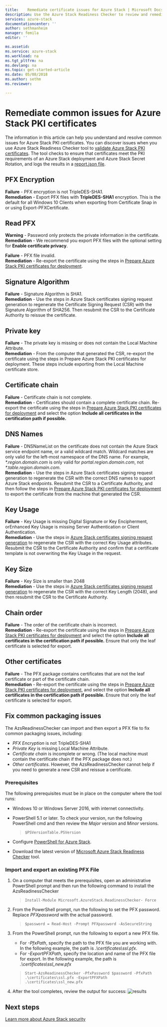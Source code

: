 ```yaml
---
title:    Remediate certificate issues for Azure Stack | Microsoft Docs
description: Use the Azure Stack Readiness Checker to review and remediate certificate issues.
services: azure-stack
documentationcenter: ''
author: sethmanheim
manager: femila
editor: ''

ms.assetid:
ms.service: azure-stack
ms.workload: na
ms.tgt_pltfrm: na
ms.devlang: na
ms.topic: get-started-article
ms.date: 05/08/2018
ms.author: sethm
ms.reviewer:

---
```



# Remediate common issues for Azure Stack PKI certificates
The information in this article can help you understand and resolve common issues for Azure Stack PKI certificates. You can discover issues when you use Azure Stack Readiness Checker tool to [validate Azure Stack PKI certificates](azure-stack-validate-pki-certs.md). The tool checks to ensure that certificates meet the PKI requirements of an Azure Stack deployment and Azure Stack Secret Rotation, and logs the results in a [report.json file](azure-stack-validation-report.md).  

## PFX Encryption
**Failure** - PFX encryption is not TripleDES-SHA1.   
**Remediation** - Export PFX files with **TripleDES-SHA1** encryption. This is the default for all Windows 10 Clients when exporting from Certificate Snap in or using Export-PFXCertificate. 

## Read PFX
**Warning** - Password only protects the private information in the certificate.  
**Remediation** - We recommend you export PFX files with the optional setting for **Enable certificate privacy**.  

**Failure** - PFX file invalid.  
**Remediation** - Re-export the certificate using the steps in [Prepare Azure Stack PKI certificates for deployment](azure-stack-prepare-pki-certs.md).

## Signature Algorithm
**Failure** - Signature Algorithm is SHA1.    
**Remediation** - Use the steps in Azure Stack certificates signing request generation to regenerate the Certificate Signing Request (CSR) with the Signature Algorithm of SHA256. Then resubmit the CSR to the Certificate Authority to reissue the certificate.

## Private key
**Failure** - The private key is missing or does not contain the Local Machine Attribute.  
**Remediation** - From the computer that generated the CSR, re-export the certificate using the steps in Prepare Azure Stack PKI certificates for deployment. These steps include exporting from the Local Machine certificate store.

## Certificate chain
**Failure** - Certificate chain is not complete.  
**Remediation** - Certificates should contain a complete certificate chain.  Re-export the certificate using the steps in  [Prepare Azure Stack PKI certificates for deployment](azure-stack-prepare-pki-certs.md) and select the option **Include all certificates in the certification path if possible.**

## DNS Names
**Failure** - DNSNameList on the certificate does not contain the Azure Stack service endpoint name, or a valid wildcard match.  Wildcard matches are only valid for the left-most namespace of the DNS name. For example, _*.region.domain.com_ is only valid for *portal.region.domain.com*, not _*.table.region.domain.com_.  
**Remediation** - Use the steps in Azure Stack certificates signing request generation to regenerate the CSR with the correct DNS names to support Azure Stack endpoints. Resubmit the CSR to a Certificate Authority, and then follow the steps in [Prepare Azure Stack PKI certificates for deployment](azure-stack-prepare-pki-certs.md) to export the certificate from the machine that generated the CSR.  

## Key Usage
**Failure** - Key Usage is missing Digital Signature or Key Encipherment, orEnhanced Key Usage is missing Server Authentication or Client Authentication.  
**Remediation** - Use the steps in [Azure Stack certificates signing request generation](azure-stack-get-pki-certs.md) to regenerate the CSR with the correct Key Usage attributes.  Resubmit the CSR to the Certificate Authority and confirm that a certificate template is not overwriting the Key Usage in the request.

## Key Size
**Failure** - Key Size is smaller than 2048    
**Remediation** - Use the steps in [Azure Stack certificates signing request generation](azure-stack-get-pki-certs.md) to regenerate the CSR  with the correct Key Length (2048), and then resubmit the CSR to the Certificate Authority.

## Chain order
**Failure** - The order of the certificate chain is incorrect.  
**Remediation** - Re-export the certificate using the steps in  [Prepare Azure Stack PKI certificates for deployment](azure-stack-prepare-pki-certs.md) and select the option **Include all certificates in the certification path if possible.** Ensure that only the leaf certificate is selected for export. 

## Other certificates
**Failure** - The PFX package contains certificates that are not the leaf certificate or part of the certificate chain.  
**Remediation** - Re-export the certificate using the steps in [Prepare Azure Stack PKI certificates for deployment](azure-stack-prepare-pki-certs.md), and  select the option **Include all certificates in the certification path if possible.** Ensure that only the leaf certificate is selected for export.

## Fix common packaging issues
The AzsReadinessChecker can import and then export a PFX file to fix common packaging issues, including: 
 - *PFX Encryption* is not TripleDES-SHA1
 - *Private Key* is missing Local Machine Attribute.
 - *Certificate chain* is incomplete or wrong. (The local machine must contain the certificate chain if the PFX package does not.) 
 - *Other certificates*.
However, the AzsReadinessChecker cannot help if you need to generate a new CSR and reissue a certificate. 

### Prerequisites
The following prerequisites must be in place on the computer where the tool runs: 
 - Windows 10 or Windows Server 2016, with internet connectivity.
 - PowerShell 5.1 or later. To check your version, run the following PowerShell cmd and then review the *Major* version and *Minor* versions.

   > `$PSVersionTable.PSVersion`
 - Configure [PowerShell for Azure Stack](azure-stack-powershell-install.md). 
 - Download the latest version of [Microsoft Azure Stack Readiness Checker](https://aka.ms/AzsReadinessChecker) tool.

### Import and export an existing PFX File
1. On a computer that meets the prerequisites, open an administrative PowerShell prompt and then run the following command to install the AzsReadinessChecker  
   > `Install-Module Microsoft.AzureStack.ReadinessChecker- Force`

2. From the PowerShell prompt, run the following to set the PFX password. Replace *PFXpassword* with the actual password. 
   > `$password = Read-Host -Prompt PFXpassword -AsSecureString`

3. From the PowerShell prompt, run the following to export a new PFX file.
   - For *-PfxPath*, specify the path to the PFX file you are working with.  In the following example, the path is *.\certificates\ssl.pfx*.
   - For *-ExportPFXPath*, specify the location and name of the PFX file for export.  In the following example, the path is *.\certificates\ssl_new.pfx*

   > `Start-AzsReadinessChecker -PfxPassword $password -PfxPath .\certificates\ssl.pfx -ExportPFXPath .\certificates\ssl_new.pfx`  

4. After the tool completes, review the output for success: 
![results](./media/azure-stack-remediate-certs/remediate-results.png)

## Next steps
[Learn more about Azure Stack security](azure-stack-rotate-secrets.md)

